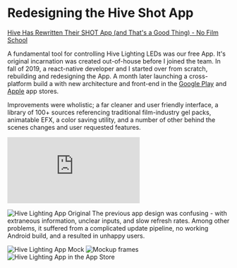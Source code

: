 # Redesigning the Hive Shot App

[Hive Has Rewritten Their SHOT App (and That's a Good Thing) - No Film School](https://nofilmschool.com/hive-shot-app)

A fundamental tool for controlling Hive Lighting LEDs was our free App. It's original incarnation was created out-of-house before I joined the team. In fall of 2019, a react-native developer and I started over from scratch, rebuilding and redesigning the App. A month later launching a cross-platform build a with new architecture and front-end in the [Google Play](https://www.google.com/url?sa=t&rct=j&q=&esrc=s&source=web&cd=10&cad=rja&uact=8&ved=2ahUKEwiBoarRp9jnAhVGvJ4KHTWsDAoQFjAJegQIBRAB&url=https%3A%2F%2Fplay.google.com%2Fstore%2Fapps%2Fdetails%3Fid%3Dcom.hive_shot%26hl%3Den_US&usg=AOvVaw16qyVclNevpDdOIigoToyl) and [Apple](https://www.google.com/url?sa=t&rct=j&q=&esrc=s&source=web&cd=11&cad=rja&uact=8&ved=2ahUKEwiBoarRp9jnAhVGvJ4KHTWsDAoQFjAKegQIAxAB&url=https%3A%2F%2Fapps.apple.com%2Fus%2Fapp%2Fhive-shot%2Fid1209171531&usg=AOvVaw099ApqmLHyILUoyUQjr6dE) app stores. 

Improvements were wholistic; a far cleaner and user friendly interface, a library of 100+ sources referencing traditional film-industry gel packs, animatable EFX, a color saving utility, and a number of other behind the scenes changes and user requested features. 



<html>
<iframe src="https://www.youtube.com/embed/vsdhTvO6rXU" frameborder="0" allow="accelerometer; autoplay; encrypted-media; gyroscope; picture-in-picture" allowfullscreen>
</iframe>
</html>

![Hive Lighting App Original](./media/hive/original-shot-app.jpg)
The previous app design was confusing - with extraneous information, unclear inputs, and slow refresh rates. Among other problems, it suffered from a complicated update pipeline, no working Android build, and a resulted in unhappy users. 

![Hive Lighting App Mock](./media/hive/Hive-App-Mock.jpg)
![Mockup frames](./media/hive/hive-shot-design.jpg)
![Hive Lighting App in the App Store](./media/hive/hiveapp-store.jpg)